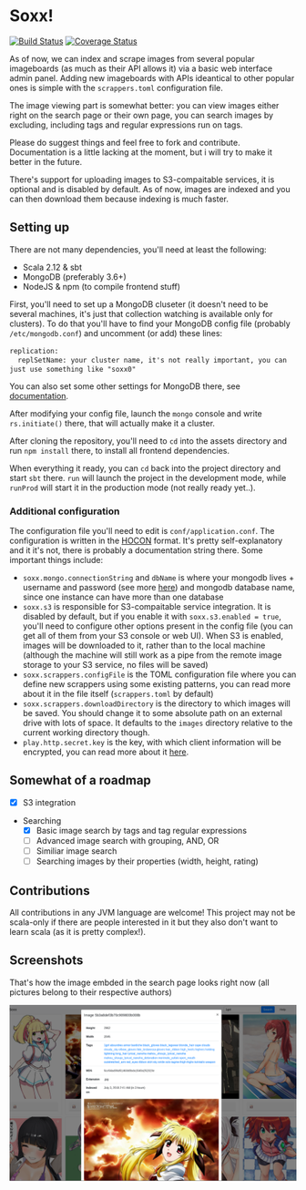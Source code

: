# Soxx!

[![Build Status](https://travis-ci.org/vaartis/soxx.svg?branch=master)](https://travis-ci.org/vaartis/soxx)
[![Coverage Status](https://coveralls.io/repos/github/vaartis/soxx/badge.svg)](https://coveralls.io/github/vaartis/soxx)

As of now, we can index and scrape images from several popular imageboards
(as much as their API allows it) via a basic web interface admin panel. Adding
new imageboards with APIs ideantical to other popular ones is simple with the `scrappers.toml`
configuration file.

The image viewing part is somewhat better: you can view images either
right on the search page or their own page, you can search images by
excluding, including tags and regular expressions run on tags.

Please do suggest things and feel free to fork and contribute. Documentation
is a little lacking at the moment, but i will try to make it better in the future.

There's support for uploading images to S3-compaitable services, it is optional and is disabled by default.
As of now, images are indexed and you can then download them because indexing is much faster.

## Setting up

There are not many dependencies, you'll need at least the following:
* Scala 2.12 & sbt
* MongoDB (preferably 3.6+)
* NodeJS & npm (to compile frontend stuff)

First, you'll need to set up a MongoDB cluseter (it doesn't need to be
several machines, it's just that collection watching is available only for
clusters). To do that you'll have to find your MongoDB config file (probably `/etc/mongodb.conf`) and
uncomment (or add) these lines:
```
replication:
  replSetName: your cluster name, it's not really important, you can just use something like "soxx0"
```
You can also set some other settings for MongoDB there, see [documentation](https://docs.mongodb.com/manual/reference/configuration-options/).

After modifying your config file, launch the `mongo` console and write `rs.initiate()` there, that will actually make it a cluster.

After cloning the repository, you'll need to `cd` into the assets directory and
run `npm install` there, to install all frontend dependencies.

When everything it ready, you can `cd` back into the project directory and start `sbt` there. `run` will
launch the project in the development mode, while `runProd` will start it in the production mode (not really ready
yet..).

### Additional configuration

The configuration file you'll need to edit is `conf/application.conf`.
The configuration is written in the [HOCON](https://github.com/lightbend/config) format.
It's pretty self-explanatory and it it's not, there is probably a documentation string there.
Some important things include:
* `soxx.mongo.connectionString` and `dbName` is  where your mongodb lives + username and password
  (see more [here](https://docs.mongodb.com/manual/reference/connection-string/))
  and mongodb database name, since one instance can have more than one database
* `soxx.s3` is responsible for S3-compaitable service integration. It is disabled by default,
  but if you enable it with `soxx.s3.enabled = true`, you'll need to configure other options
  present in the config file (you can get all of them from your S3 console or web UI). When S3 is enabled,
  images will be downloaded to it, rather than to the local machine (although the machine will still
  work as a pipe from the remote image storage to your S3 service, no files will be saved)
* `soxx.scrappers.configFile` is the TOML configuration file where you can define new scrappers using
  some existing patterns, you can read more about it in the file itself (`scrappers.toml` by default)
* `soxx.scrappers.downloadDirectory` is the directory to which images will be saved. You should change
  it to some absolute path on an external drive with lots of space. It defaults to the `images` directory
  relative to the current working directory though.
* `play.http.secret.key` is the key, with which client information will be encrypted, you can read more
  about it [here](https://www.playframework.com/documentation/latest/ProductionConfiguration).

## Somewhat of a roadmap

- [x] S3 integration
- Searching
  - [x] Basic image search by tags and tag regular expressions
  - [ ] Advanced image search with grouping, AND, OR
  - [ ] Similiar image search
  - [ ] Searching images by their properties (width, height, rating)

## Contributions

All contributions in any JVM language are welcome! This project may
not be scala-only if there are people interested in it but they also
don't want to learn scala (as it is pretty complex!).

## Screenshots

That's how the image embded in the search page looks right now (all pictures
belong to their respective authors)

![Embedded image](screenshots/embedded.png)

